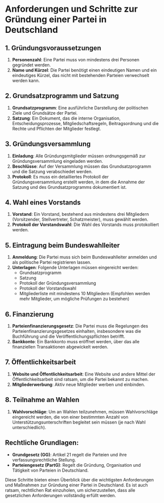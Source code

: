 # Anforderungen und Schritte zur Gründung einer Partei in Deutschland

## 1. Gründungsvoraussetzungen
1. **Personenzahl**: Eine Partei muss von mindestens drei Personen gegründet werden.
2. **Name und Kürzel**: Die Partei benötigt einen eindeutigen Namen und ein eindeutiges Kürzel, das nicht mit bestehenden Parteien verwechselt werden kann.

## 2. Grundsatzprogramm und Satzung
1. **Grundsatzprogramm**: Eine ausführliche Darstellung der politischen Ziele und Grundsätze der Partei.
2. **Satzung**: Ein Dokument, das die interne Organisation, Entscheidungsprozesse, Mitgliedschaftsregeln, Beitragsordnung und die Rechte und Pflichten der Mitglieder festlegt.

## 3. Gründungsversammlung
1. **Einladung**: Alle Gründungsmitglieder müssen ordnungsgemäß zur Gründungsversammlung eingeladen werden.
2. **Beschlüsse**: Auf der Versammlung müssen das Grundsatzprogramm und die Satzung verabschiedet werden.
3. **Protokoll**: Es muss ein detailliertes Protokoll der Gründungsversammlung erstellt werden, in dem die Annahme der Satzung und des Grundsatzprogramms dokumentiert ist.

## 4. Wahl eines Vorstands
1. **Vorstand**: Ein Vorstand, bestehend aus mindestens drei Mitgliedern (Vorsitzender, Stellvertreter, Schatzmeister), muss gewählt werden.
2. **Protokoll der Vorstandswahl**: Die Wahl des Vorstands muss protokolliert werden.

## 5. Eintragung beim Bundeswahlleiter
1. **Anmeldung**: Die Partei muss sich beim Bundeswahlleiter anmelden und als politische Partei registrieren lassen.
2. **Unterlagen**: Folgende Unterlagen müssen eingereicht werden:
   - Grundsatzprogramm
   - Satzung
   - Protokoll der Gründungsversammlung
   - Protokoll der Vorstandswahl
   - Mitgliederliste mit mindestens 10 Mitgliedern (Empfohlen werden mehr Mitglieder, um mögliche Prüfungen zu bestehen)

## 6. Finanzierung
1. **Parteienfinanzierungsgesetz**: Die Partei muss die Regelungen des Parteienfinanzierungsgesetzes einhalten, insbesondere was die Buchführung und die Veröffentlichungspflichten betrifft.
2. **Bankkonto**: Ein Bankkonto muss eröffnet werden, über das alle finanziellen Transaktionen abgewickelt werden.

## 7. Öffentlichkeitsarbeit
1. **Website und Öffentlichkeitsarbeit**: Eine Website und andere Mittel der Öffentlichkeitsarbeit sind ratsam, um die Partei bekannt zu machen.
2. **Mitgliederwerbung**: Aktiv neue Mitglieder werben und einbinden.

## 8. Teilnahme an Wahlen
1. **Wahlvorschläge**: Um an Wahlen teilzunehmen, müssen Wahlvorschläge eingereicht werden, die von einer bestimmten Anzahl von Unterstützungsunterschriften begleitet sein müssen (je nach Wahl unterschiedlich).

## Rechtliche Grundlagen:
- **Grundgesetz (GG)**: Artikel 21 regelt die Parteien und ihre verfassungsrechtliche Stellung.
- **Parteiengesetz (PartG)**: Regelt die Gründung, Organisation und Tätigkeit von Parteien in Deutschland.

Diese Schritte bieten einen Überblick über die wichtigsten Anforderungen und Maßnahmen zur Gründung einer Partei in Deutschland. Es ist auch ratsam, rechtlichen Rat einzuholen, um sicherzustellen, dass alle gesetzlichen Anforderungen vollständig erfüllt werden.
